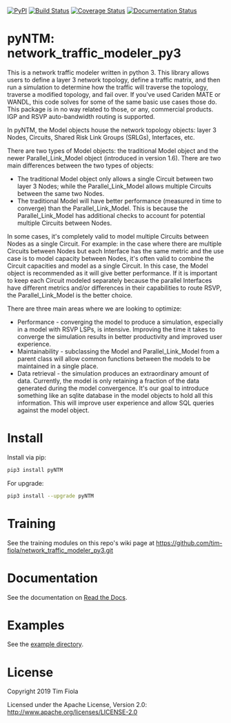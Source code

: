 
[![PyPI](https://img.shields.io/pypi/v/pyntm.svg)](https://pypi.python.org/pypi/pyNTM)
[![Build Status](https://travis-ci.org/tim-fiola/network_traffic_modeler_py3.svg?branch=master)](https://travis-ci.org/tim-fiola/network_traffic_modeler_py3)
[![Coverage Status](https://coveralls.io/repos/github/tim-fiola/network_traffic_modeler_py3/badge.svg?branch=master)](https://coveralls.io/github/tim-fiola/network_traffic_modeler_py3?branch=master)
[![Documentation Status](https://readthedocs.org/projects/pyntm/badge/?version=latest)](https://pyntm.readthedocs.io/en/latest/?badge=latest)


pyNTM: network_traffic_modeler_py3
==================================

This is a network traffic modeler written in python 3. This library allows users to define a layer 3 network topology, define a traffic matrix, and then run a simulation to determine how the traffic will traverse the topology, traverse a modified topology, and fail over. If you've used Cariden MATE or WANDL, this code solves for some of the same basic use cases those do.  This package is in no way related to those, or any, commercial products.  IGP and RSVP auto-bandwidth routing is supported. 

In pyNTM, the Model objects house the network topology objects: layer 3 Nodes, Circuits, Shared Risk Link Groups (SRLGs), Interfaces, etc.

There are two types of Model objects: the traditional Model object and the newer Parallel_Link_Model object (introduced in version 1.6).  There are two main differences between the two types of objects:
- The traditional Model object only allows a single Circuit between two layer 3 Nodes; while the Parallel_Link_Model allows multiple Circuits between the same two Nodes.
- The traditional Model will have better performance (measured in time to converge) than the Parallel_Link_Model.  This is because the Parallel_Link_Model has additional checks to account for potential multiple Circuits between Nodes.

In some cases, it's completely valid to model multiple Circuits between Nodes as a single Circuit.  For example: in the case where there are multiple Circuits between Nodes but each Interface has the same metric and the use case is to model capacity between Nodes, it's often valid to combine the Circuit capacities and model as a single Circuit.  In this case, the Model object is recommended as it will give better performance.
If it is important to keep each Circuit modeled separately because the parallel Interfaces have different metrics and/or differences in their capabilities to route RSVP, the Parallel_Link_Model is the better choice.
 

There are three main areas where we are looking to optimize:
- Performance - converging the model to produce a simulation, especially in a model with RSVP LSPs, is intensive.  Improving the time it takes to converge the simulation results in better productivity and improved user experience.
- Maintainability - subclassing the Model and Parallel_Link_Model from a parent class will allow common functions between the models to be maintained in a single place.
- Data retrieval - the simulation produces an extraordinary amount of data.  Currently, the model is only retaining a fraction of the data generated during the model convergence.  It's our goal to introduce something like an sqlite database in the model objects to hold all this information.  This will improve user experience and allow SQL queries against the model object.


Install
=======

Install via pip:
```bash
pip3 install pyNTM
```

For upgrade:
```bash
pip3 install --upgrade pyNTM
```

Training
=========
See the training modules on this repo's wiki page at https://github.com/tim-fiola/network_traffic_modeler_py3.git


Documentation
=============

See the documentation on [Read the Docs](http://pyntm.readthedocs.org).


Examples
========

See the [example directory](https://github.com/tim-fiola/network_traffic_modeler_py3/blob/master/examples).


License
=======

Copyright 2019 Tim Fiola

Licensed under the Apache License, Version 2.0: http://www.apache.org/licenses/LICENSE-2.0
